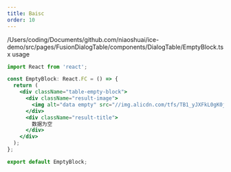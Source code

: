 ```yaml
---
title: Baisc
order: 10
---
```


/Users/coding/Documents/github.com/niaoshuai/ice-demo/src/pages/FusionDialogTable/components/DialogTable/EmptyBlock.tsx usage
```jsx
import React from 'react';

const EmptyBlock: React.FC = () => {
  return (
    <div className="table-empty-block">
      <div className="result-image">
        <img alt="data empty" src="//img.alicdn.com/tfs/TB1_yJXFkL0gK0jSZFAXXcA9pXa-1112-758.png" />
      </div>
      <div className="result-title">
        数据为空
      </div>
    </div>
  );
};

export default EmptyBlock;
```